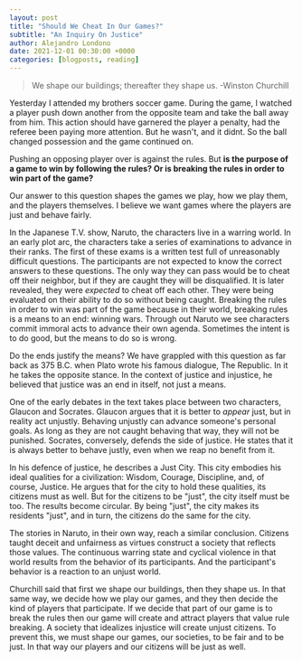 ```yaml
---
layout: post
title: "Should We Cheat In Our Games?"
subtitle: "An Inquiry On Justice"
author: Alejandro Londono
date: 2021-12-01 00:30:00 +0000
categories: [blogposts, reading]
---
```


> We shape our buildings; thereafter they shape us.
-Winston Churchill

Yesterday I attended my brothers soccer game. During the game, I watched a player push down another from the opposite team and take the ball away from him. This action should have garnered the player a penalty, had the referee been paying more attention. But he wasn't, and it didnt. So the ball changed possession and the game continued on.

Pushing an opposing player over is against the rules. But __is the purpose of a game to win by following the rules? Or is breaking the rules in order to win part of the game?__

Our answer to this question shapes the games we play, how we play them, and the players themselves. I believe we want games where the players are just and behave fairly.

In the Japanese T.V. show, Naruto, the characters live in a warring world. In an early plot arc, the characters take a series of examinations to advance in their ranks. The first of these exams is a written test full of unreasonably difficult questions. The participants are not expected to know the correct answers to these questions. The only way they can pass would be to cheat off their neighbor, but if they are caught they will be disqualified. It is later revealed, they were _expected_ to cheat off each other. They were being evaluated on their ability to do so without being caught. Breaking the rules in order to win was part of the game because in their world, breaking rules is a means to an end: winning wars. Through out Naruto we see characters commit immoral acts to advance their own agenda. Sometimes the intent is to do good, but the means to do so is wrong. 

Do the ends justify the means? We have grappled with this question as far back as 375 B.C. when Plato wrote his famous dialogue, The Republic. In it he takes the opposite stance. In the context of justice and injustice, he believed that justice was an end in itself, not just a means.

One of the early debates in the text takes place between two characters, Glaucon and Socrates. Glaucon argues that it is better to _appear_ just, but in reality act unjustly. Behaving unjustly can advance someone's personal goals. As long as they are not caught behaving that way, they will not be punished. Socrates, conversely, defends the side of justice. He states that it is always better to behave justly, even when we reap no benefit from it. 

In his defence of justice, he describes a Just City. This city embodies his ideal qualities for a civilization: Wisdom, Courage, Discipline, and, of course, Justice. He argues that for the city to hold these qualities, its citizens must as well. But for the citizens to be "just", the city itself must be too. The results become circular. By being "just", the city makes its residents "just", and in turn, the citizens do the same for the city.

The stories in Naruto, in their own way, reach a similar conclusion. Citizens taught deceit and unfairness as virtues construct a society that reflects those values. The continuous warring state and cyclical violence in that world results from the behavior of its participants. And the participant's behavior is a reaction to an unjust world. 

Churchill said that first we shape our buildings, then they shape us. In that same way, we decide how we play our games, and they then decide the kind of players that participate. If we decide that part of our game is to break the rules then our game will create and attract players that value rule breaking. A society that idealizes injustice will create unjust citizens. To prevent this, we must shape our games, our societies, to be fair and to be just. In that way our players and our citizens will be just as well. 